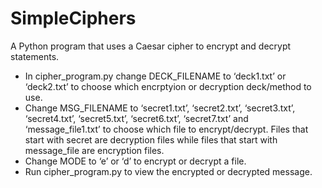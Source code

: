 # SimpleCiphers
A Python program that uses a Caesar cipher to encrypt and decrypt statements.

- In cipher_program.py change DECK_FILENAME to ‘deck1.txt’ or ‘deck2.txt’ to choose which encrptyion or decryption deck/method to use.
- Change MSG_FILENAME to ‘secret1.txt’, ‘secret2.txt’, ‘secret3.txt’, ‘secret4.txt’, ‘secret5.txt’, ‘secret6.txt’, ‘secret7.txt’ and ‘message_file1.txt’ to choose which file to encrypt/decrypt. Files that start with secret are decryption files while files that start with message_file are encryption files.
- Change MODE to ‘e’ or ‘d’ to encrypt or decrypt a file.
- Run cipher_program.py to view the encrypted or decrypted message.
